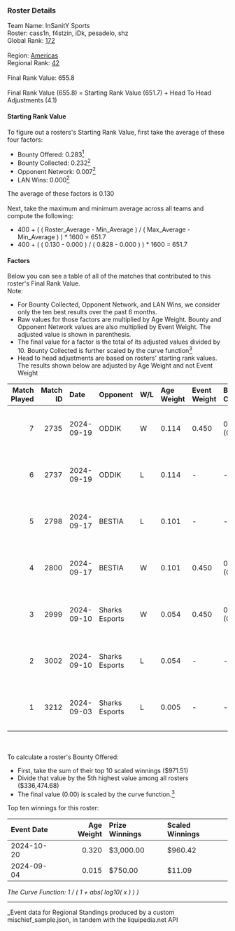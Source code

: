 ### Roster Details<br />
Team Name: InSanitY Sports<br />
Roster: cass1n, f4stzin, iDk, pesadelo, shz<br />
Global Rank: [172](../../standings_global_2025_03_01.md)<br />
<br />
Region: [Americas]( ../../standings_americas_2025_03_01.md)<br />
Regional Rank: [42]( ../../standings_americas_2025_03_01.md)<br />
<br />
Final Rank Value:  655.8<br />
<br />
Final Rank Value (655.8) = Starting Rank Value (651.7) + Head To Head Adjustments (4.1)<br />

#### Starting Rank Value<br />
To figure out a rosters's Starting Rank Value, first take the average of these four factors:<br />
- Bounty Offered: 0.283[<sup>1</sup>](#table2)
- Bounty Collected: 0.232[<sup>2</sup>](#table1)
- Opponent Network: 0.007[<sup>2</sup>](#table1)
- LAN Wins: 0.000[<sup>2</sup>](#table1)

The average of these factors is 0.130<br />
<br />
Next, take the maximum and minimum average across all teams and compute the following:<br />
- 400 + ( ( Roster_Average - Min_Average ) / ( Max_Average - Min_Average ) ) * 1600 = 651.7
- 400 + ( ( 0.130 - 0.000 ) / ( 0.828 - 0.000 ) ) * 1600 = 651.7


#### Factors<br />
Below you can see a table of all of the matches that contributed to this roster's Final Rank Value.<br />
Note:<br />

- For Bounty Collected, Opponent Network, and LAN Wins, we consider only the ten best results over the past 6 months.
- Raw values for those factors are multiplied by Age Weight. Bounty and Opponent Network values are also multiplied by Event Weight. The adjusted value is shown in parenthesis.
- The final value for a factor is the total of its adjusted values divided by 10. Bounty Collected is further scaled by the curve function[<sup>3</sup>](#curveFunction)
- Head to head adjustments are based on rosters' starting rank values. The results shown below are adjusted by Age Weight and not Event Weight
<span id="table1"></span><br />


| Match Played | Match ID | Date       | Opponent       | W/L | Age Weight | Event Weight | Bounty Collected | Opponent Network | LAN Wins  | H2H Adj. | Roster                              |
| -: | -: | :- | :- | :- | :- | :- | :- | :- | :- | -: | :- |
|            7 |     2735 | 2024-09-19 | ODDIK          | W   | 0.114      | 0.450        | 0.028 (0.001)    | 0.549 (0.028)    | 0 (0.000) |     2.41 | cass1n, f4stzin, iDk, pesadelo, shz |
|            6 |     2737 | 2024-09-19 | ODDIK          | L   | 0.114      | -            | -                | -                | -         |    -1.21 | cass1n, f4stzin, iDk, pesadelo, shz |
|            5 |     2798 | 2024-09-17 | BESTIA         | L   | 0.101      | -            | -                | -                | -         |    -0.77 | cass1n, f4stzin, iDk, pesadelo, shz |
|            4 |     2800 | 2024-09-17 | BESTIA         | W   | 0.101      | 0.450        | 0.045 (0.002)    | 0.572 (0.026)    | 0 (0.000) |     2.43 | cass1n, f4stzin, iDk, pesadelo, shz |
|            3 |     2999 | 2024-09-10 | Sharks Esports | W   | 0.054      | 0.450        | 0.054 (0.001)    | 0.661 (0.016)    | 0 (0.000) |     1.48 | cass1n, f4stzin, iDk, pesadelo, shz |
|            2 |     3002 | 2024-09-10 | Sharks Esports | L   | 0.054      | -            | -                | -                | -         |    -0.24 | cass1n, f4stzin, iDk, pesadelo, shz |
|            1 |     3212 | 2024-09-03 | Sharks Esports | L   | 0.005      | -            | -                | -                | -         |    -0.02 | cass1n, f4stzin, iDk, pesadelo, shz |

<br />
<span id="table2"></span><br />
To calculate a roster's Bounty Offered:<br />

- First, take the sum of their top 10 scaled winnings ($971.51)
- Divide that value by the 5th highest value among all rosters ($336,474.68)
- The final value (0.00) is scaled by the curve function.[<sup>3</sup>](#curveFunction)

Top ten winnings for this roster:<br />

| Event Date | Age Weight | Prize Winnings | Scaled Winnings |
| :- | -: | :- | :- |
| 2024-10-20 |      0.320 | $3,000.00      | $960.42         |
| 2024-09-04 |      0.015 | $750.00        | $11.09          |


<span id="curveFunction"></span>_The Curve Function: 1 / ( 1 + abs( log10( x ) ) )_<br />

---
_Event data for Regional Standings produced by a custom mischief_sample.json, in tandem with the liquipedia.net API<br />

